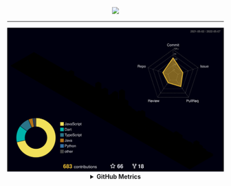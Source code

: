 <div align="center">
<a href="https://discord.com/users/775082234507427890"><code><img src="https://discord.c99.nl/widget/theme-3/775082234507427890.png" height="80px"></code></a>
<hr>
  <img src="./profile-3d-contrib/profile-night-rainbow.svg">
  <details><summary><strong>GitHub Metrics</strong></summary><img src="./github-metrics.svg"></details>
</div>
